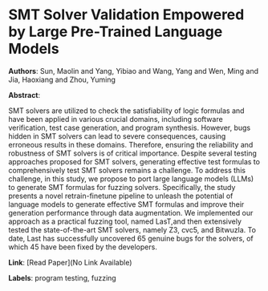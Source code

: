 # SMT Solver Validation Empowered by Large Pre-Trained Language Models

**Authors**: Sun, Maolin and Yang, Yibiao and Wang, Yang and Wen, Ming and Jia, Haoxiang and Zhou, Yuming

**Abstract**:

SMT solvers are utilized to check the satisfiability of logic formulas and have been applied in various crucial domains, including software verification, test case generation, and program synthesis. However, bugs hidden in SMT solvers can lead to severe consequences, causing erroneous results in these domains. Therefore, ensuring the reliability and robustness of SMT solvers is of critical importance. Despite several testing approaches proposed for SMT solvers, generating effective test formulas to comprehensively test SMT solvers remains a challenge. To address this challenge, in this study, we propose to port large language models (LLMs) to generate SMT formulas for fuzzing solvers. Specifically, the study presents a novel retrain-finetune pipeline to unleash the potential of language models to generate effective SMT formulas and improve their generation performance through data augmentation. We implemented our approach as a practical fuzzing tool, named LasT,and then extensively tested the state-of-the-art SMT solvers, namely Z3, cvc5, and Bitwuzla. To date, Last has successfully uncovered 65 genuine bugs for the solvers, of which 45 have been fixed by the developers.

**Link**: [Read Paper](No Link Available)

**Labels**: program testing, fuzzing
